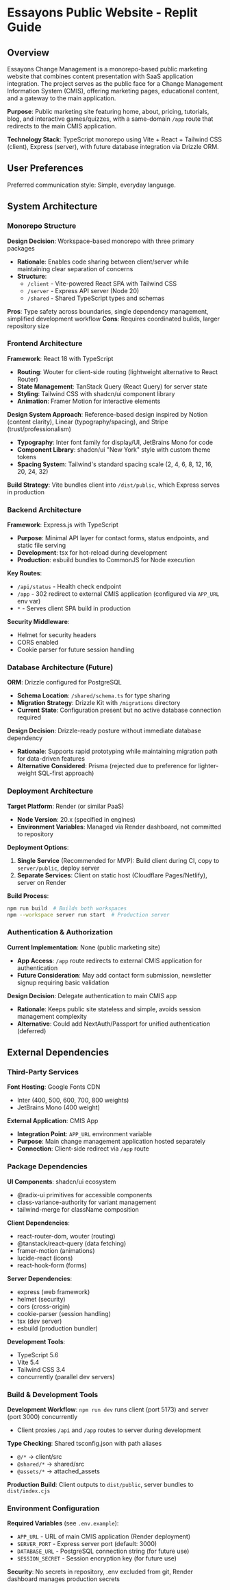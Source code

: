 # Essayons Public Website - Replit Guide

## Overview

Essayons Change Management is a monorepo-based public marketing website that combines content presentation with SaaS application integration. The project serves as the public face for a Change Management Information System (CMIS), offering marketing pages, educational content, and a gateway to the main application.

**Purpose**: Public marketing site featuring home, about, pricing, tutorials, blog, and interactive games/quizzes, with a same-domain `/app` route that redirects to the main CMIS application.

**Technology Stack**: TypeScript monorepo using Vite + React + Tailwind CSS (client), Express (server), with future database integration via Drizzle ORM.

## User Preferences

Preferred communication style: Simple, everyday language.

## System Architecture

### Monorepo Structure

**Design Decision**: Workspace-based monorepo with three primary packages
- **Rationale**: Enables code sharing between client/server while maintaining clear separation of concerns
- **Structure**:
  - `/client` - Vite-powered React SPA with Tailwind CSS
  - `/server` - Express API server (Node 20)
  - `/shared` - Shared TypeScript types and schemas

**Pros**: Type safety across boundaries, single dependency management, simplified development workflow
**Cons**: Requires coordinated builds, larger repository size

### Frontend Architecture

**Framework**: React 18 with TypeScript
- **Routing**: Wouter for client-side routing (lightweight alternative to React Router)
- **State Management**: TanStack Query (React Query) for server state
- **Styling**: Tailwind CSS with shadcn/ui component library
- **Animation**: Framer Motion for interactive elements

**Design System Approach**: Reference-based design inspired by Notion (content clarity), Linear (typography/spacing), and Stripe (trust/professionalism)
- **Typography**: Inter font family for display/UI, JetBrains Mono for code
- **Component Library**: shadcn/ui "New York" style with custom theme tokens
- **Spacing System**: Tailwind's standard spacing scale (2, 4, 6, 8, 12, 16, 20, 24, 32)

**Build Strategy**: Vite bundles client into `/dist/public`, which Express serves in production

### Backend Architecture

**Framework**: Express.js with TypeScript
- **Purpose**: Minimal API layer for contact forms, status endpoints, and static file serving
- **Development**: tsx for hot-reload during development
- **Production**: esbuild bundles to CommonJS for Node execution

**Key Routes**:
- `/api/status` - Health check endpoint
- `/app` - 302 redirect to external CMIS application (configured via `APP_URL` env var)
- `*` - Serves client SPA build in production

**Security Middleware**:
- Helmet for security headers
- CORS enabled
- Cookie parser for future session handling

### Database Architecture (Future)

**ORM**: Drizzle configured for PostgreSQL
- **Schema Location**: `/shared/schema.ts` for type sharing
- **Migration Strategy**: Drizzle Kit with `/migrations` directory
- **Current State**: Configuration present but no active database connection required

**Design Decision**: Drizzle-ready posture without immediate database dependency
- **Rationale**: Supports rapid prototyping while maintaining migration path for data-driven features
- **Alternative Considered**: Prisma (rejected due to preference for lighter-weight SQL-first approach)

### Deployment Architecture

**Target Platform**: Render (or similar PaaS)
- **Node Version**: 20.x (specified in engines)
- **Environment Variables**: Managed via Render dashboard, not committed to repository

**Deployment Options**:
1. **Single Service** (Recommended for MVP): Build client during CI, copy to `server/public`, deploy server
2. **Separate Services**: Client on static host (Cloudflare Pages/Netlify), server on Render

**Build Process**:
```bash
npm run build  # Builds both workspaces
npm --workspace server run start  # Production server
```

### Authentication & Authorization

**Current Implementation**: None (public marketing site)
- **App Access**: `/app` route redirects to external CMIS application for authentication
- **Future Consideration**: May add contact form submission, newsletter signup requiring basic validation

**Design Decision**: Delegate authentication to main CMIS app
- **Rationale**: Keeps public site stateless and simple, avoids session management complexity
- **Alternative**: Could add NextAuth/Passport for unified authentication (deferred)

## External Dependencies

### Third-Party Services

**Font Hosting**: Google Fonts CDN
- Inter (400, 500, 600, 700, 800 weights)
- JetBrains Mono (400 weight)

**External Application**: CMIS App
- **Integration Point**: `APP_URL` environment variable
- **Purpose**: Main change management application hosted separately
- **Connection**: Client-side redirect via `/app` route

### Package Dependencies

**UI Components**: shadcn/ui ecosystem
- @radix-ui primitives for accessible components
- class-variance-authority for variant management
- tailwind-merge for className composition

**Client Dependencies**:
- react-router-dom, wouter (routing)
- @tanstack/react-query (data fetching)
- framer-motion (animations)
- lucide-react (icons)
- react-hook-form (forms)

**Server Dependencies**:
- express (web framework)
- helmet (security)
- cors (cross-origin)
- cookie-parser (session handling)
- tsx (dev server)
- esbuild (production bundler)

**Development Tools**:
- TypeScript 5.6
- Vite 5.4
- Tailwind CSS 3.4
- concurrently (parallel dev servers)

### Build & Development Tools

**Development Workflow**: `npm run dev` runs client (port 5173) and server (port 3000) concurrently
- Client proxies `/api` and `/app` routes to server during development

**Type Checking**: Shared tsconfig.json with path aliases
- `@/*` → client/src
- `@shared/*` → shared/src
- `@assets/*` → attached_assets

**Production Build**: Client outputs to `dist/public`, server bundles to `dist/index.cjs`

### Environment Configuration

**Required Variables** (see `.env.example`):
- `APP_URL` - URL of main CMIS application (Render deployment)
- `SERVER_PORT` - Express server port (default: 3000)
- `DATABASE_URL` - PostgreSQL connection string (for future use)
- `SESSION_SECRET` - Session encryption key (for future use)

**Security**: No secrets in repository, .env excluded from git, Render dashboard manages production secrets